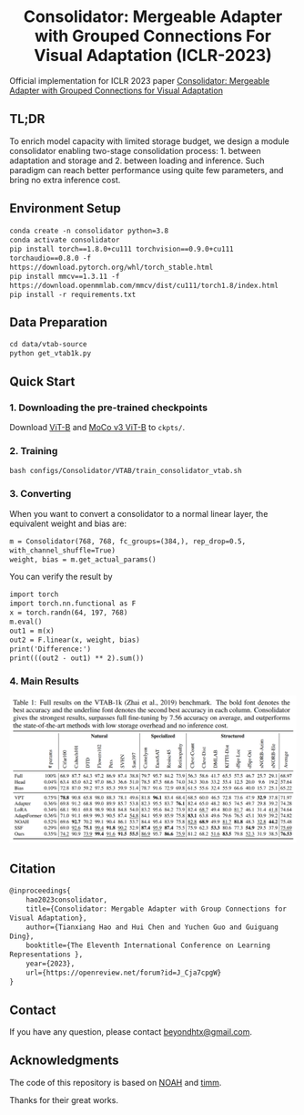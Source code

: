 <div align="center">

<h1>Consolidator: Mergeable Adapter with
Grouped Connections For Visual Adaptation (ICLR-2023)</h1>

</div>

Official implementation for ICLR 2023 paper [Consolidator: Mergeable Adapter with
Grouped Connections for Visual Adaptation](https://arxiv.org/abs/2305.00603)

## TL;DR

To enrich model capacity with limited storage budget, we design a module consolidator enabling two-stage consolidation process: 1. between adaptation and storage and 2. between loading and inference. 
Such paradigm can reach better performance using quite few parameters, and bring no extra inference cost. 


## Environment Setup
```
conda create -n consolidator python=3.8
conda activate consolidator
pip install torch==1.8.0+cu111 torchvision==0.9.0+cu111 torchaudio==0.8.0 -f https://download.pytorch.org/whl/torch_stable.html
pip install mmcv==1.3.11 -f https://download.openmmlab.com/mmcv/dist/cu111/torch1.8/index.html
pip install -r requirements.txt
```

## Data Preparation

```
cd data/vtab-source
python get_vtab1k.py
```

## Quick Start

### 1. Downloading the pre-trained checkpoints

Download [ViT-B](https://storage.googleapis.com/vit_models/imagenet21k/ViT-B_16.npz) and [MoCo v3 ViT-B](https://dl.fbaipublicfiles.com/moco-v3/vit-b-300ep/vit-b-300ep.pth.tar) to ```ckpts/```.


### 2. Training
```
bash configs/Consolidator/VTAB/train_consolidator_vtab.sh
```

### 3. Converting
When you want to convert a consolidator to a normal linear layer, the equivalent weight and bias are:
```
m = Consolidator(768, 768, fc_groups=(384,), rep_drop=0.5, with_channel_shuffle=True)
weight, bias = m.get_actual_params()
```
You can verify the result by
```
import torch
import torch.nn.functional as F
x = torch.randn(64, 197, 768)
m.eval()
out1 = m(x)
out2 = F.linear(x, weight, bias)
print('Difference:')
print(((out2 - out1) ** 2).sum())
```

### 4. Main Results
![fig1](figures/table1.jpg)

## Citation
```
@inproceedings{
    hao2023consolidator,
    title={Consolidator: Mergable Adapter with Group Connections for Visual Adaptation},
    author={Tianxiang Hao and Hui Chen and Yuchen Guo and Guiguang Ding},
    booktitle={The Eleventh International Conference on Learning Representations },
    year={2023},
    url={https://openreview.net/forum?id=J_Cja7cpgW}
}
```

## Contact
If you have any question, please contact beyondhtx@gmail.com.

## Acknowledgments
The code of this repository is based on [NOAH](https://github.com/ZhangYuanhan-AI/NOAH) and [timm](https://github.com/rwightman/pytorch-image-models).

Thanks for their great works.


